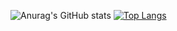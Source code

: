 ![Anurag's GitHub stats](https://github-readme-stats.vercel.app/api?username=joselitolima21&show_icons=true&theme=radical&count_private=true&include_all_commits=true)
[![Top Langs](https://github-readme-stats.vercel.app/api/top-langs/?username=joselitolima21&layout=compact&exclude_repo=3-DOF_Manipulator)](https://github.com/anuraghazra/github-readme-stats)
